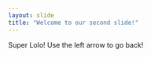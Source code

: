```yaml
---
layout: slide
title: "Welcome to our second slide!"
---
```

Super Lolo!
Use the left arrow to go back!
